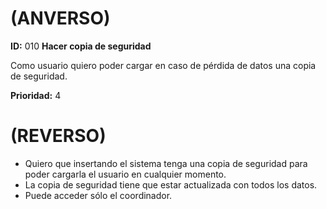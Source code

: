 # (ANVERSO)
**ID:** 010 **Hacer copia de seguridad**



Como usuario quiero poder cargar en caso de pérdida de datos una copia de seguridad.


**Prioridad:** 4

# (REVERSO)

* Quiero que insertando el sistema tenga una copia de seguridad para poder cargarla el usuario en cualquier momento.
* La copia de seguridad tiene que estar actualizada con todos los datos.
* Puede acceder sólo el coordinador.
